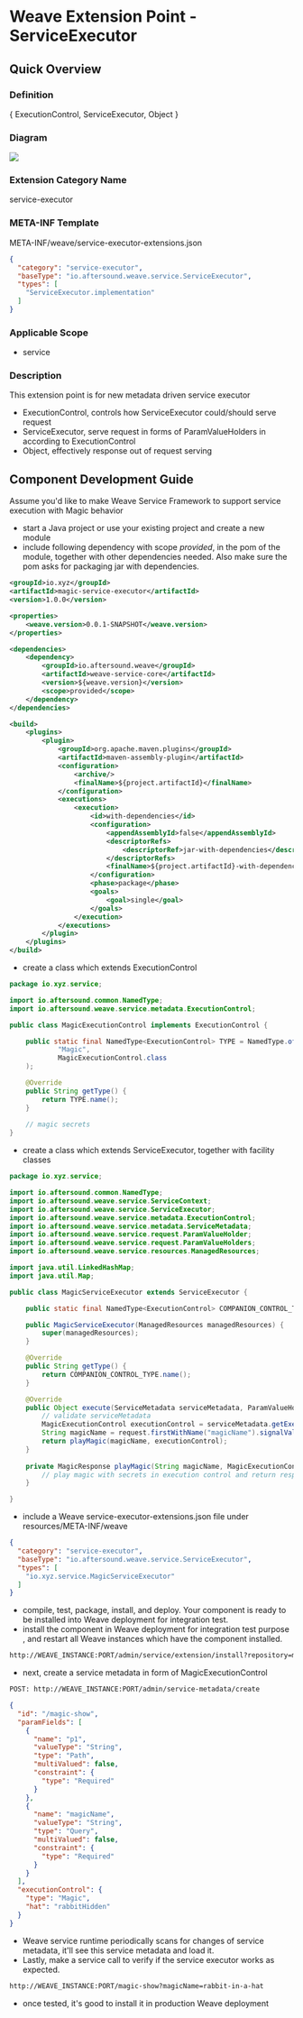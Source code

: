 # Weave Extension Point - ServiceExecutor

## Quick Overview

### Definition

{ ExecutionControl, ServiceExecutor, Object }

### Diagram

![](diagrams/WEAVE-EXTENSION-POINT-SERVICE-EXECUTOR.png)

### Extension Category Name

service-executor

### META-INF Template

META-INF/weave/service-executor-extensions.json

```json
{
  "category": "service-executor",
  "baseType": "io.aftersound.weave.service.ServiceExecutor",
  "types": [
    "ServiceExecutor.implementation"
  ]
}
```

### Applicable Scope

- service

### Description

This extension point is for new metadata driven service executor

- ExecutionControl, controls how ServiceExecutor could/should serve request
- ServiceExecutor, serve request in forms of ParamValueHolders in according to ExecutionControl
- Object, effectively response out of request serving

## Component Development Guide

Assume you'd like to make Weave Service Framework to support service execution with Magic behavior

- start a Java project or use your existing project and create a new module
- include following dependency with scope *provided*, in the pom of the module, together with other dependencies needed.
Also make sure the pom asks for packaging jar with dependencies.  

```xml
<groupId>io.xyz</groupId>
<artifactId>magic-service-executor</artifactId>
<version>1.0.0</version>

<properties>
    <weave.version>0.0.1-SNAPSHOT</weave.version>
</properties>

<dependencies>
    <dependency>
        <groupId>io.aftersound.weave</groupId>
        <artifactId>weave-service-core</artifactId>
        <version>${weave.version}</version>
        <scope>provided</scope>
    </dependency>
</dependencies>

<build>
    <plugins>
        <plugin>
            <groupId>org.apache.maven.plugins</groupId>
            <artifactId>maven-assembly-plugin</artifactId>
            <configuration>
                <archive/>
                <finalName>${project.artifactId}</finalName>
            </configuration>
            <executions>
                <execution>
                    <id>with-dependencies</id>
                    <configuration>
                        <appendAssemblyId>false</appendAssemblyId>
                        <descriptorRefs>
                            <descriptorRef>jar-with-dependencies</descriptorRef>
                        </descriptorRefs>
                        <finalName>${project.artifactId}-with-dependencies-${project.version}</finalName>
                    </configuration>
                    <phase>package</phase>
                    <goals>
                        <goal>single</goal>
                    </goals>
                </execution>
            </executions>
        </plugin>
    </plugins>
</build>
```
- create a class which extends ExecutionControl  

```java
package io.xyz.service;

import io.aftersound.common.NamedType;
import io.aftersound.weave.service.metadata.ExecutionControl;

public class MagicExecutionControl implements ExecutionControl {

    public static final NamedType<ExecutionControl> TYPE = NamedType.of(
            "Magic",
            MagicExecutionControl.class
    );

    @Override
    public String getType() {
        return TYPE.name();
    }
    
    // magic secrets
}
```
- create a class which extends ServiceExecutor, together with facility classes  

```java
package io.xyz.service;

import io.aftersound.common.NamedType;
import io.aftersound.weave.service.ServiceContext;
import io.aftersound.weave.service.ServiceExecutor;
import io.aftersound.weave.service.metadata.ExecutionControl;
import io.aftersound.weave.service.metadata.ServiceMetadata;
import io.aftersound.weave.service.request.ParamValueHolder;
import io.aftersound.weave.service.request.ParamValueHolders;
import io.aftersound.weave.service.resources.ManagedResources;

import java.util.LinkedHashMap;
import java.util.Map;

public class MagicServiceExecutor extends ServiceExecutor {

    public static final NamedType<ExecutionControl> COMPANION_CONTROL_TYPE = MagicExecutionControl.TYPE;

    public MagicServiceExecutor(ManagedResources managedResources) {
        super(managedResources);
    }

    @Override
    public String getType() {
        return COMPANION_CONTROL_TYPE.name();
    }

    @Override
    public Object execute(ServiceMetadata serviceMetadata, ParamValueHolders request, ServiceContext context) {
        // validate serviceMetadata
        MagicExecutionControl executionControl = serviceMetadata.getExecutionControl();
        String magicName = request.firstWithName("magicName").signalValue(String.class);
        return playMagic(magicName, executionControl);
    }
    
    private MagicResponse playMagic(String magicName, MagicExecutionControl executionControl) {
        // play magic with secrets in execution control and return response
    }

}
```
- include a Weave service-executor-extensions.json file under resources/META-INF/weave  

```json
{
  "category": "service-executor",
  "baseType": "io.aftersound.weave.service.ServiceExecutor",
  "types": [
    "io.xyz.service.MagicServiceExecutor"
  ]
}
```
- compile, test, package, install, and deploy. Your component is ready to be installed into Weave deployment for 
integration test.
- install the component in Weave deployment for integration test purpose , and restart all Weave instances which have 
the component installed.  

```html
http://WEAVE_INSTANCE:PORT/admin/service/extension/install?repository=maven://MAVEN_REPOSITORY_URL&groupId=io.xyz&artifactId=magic-service-executor&version=1.0.0
```
- next, create a service metadata in form of MagicExecutionControl  

```html
POST: http://WEAVE_INSTANCE:PORT/admin/service-metadata/create  
```
  
```json
{
  "id": "/magic-show",
  "paramFields": [
    {
      "name": "p1",
      "valueType": "String",
      "type": "Path",
      "multiValued": false,
      "constraint": {
        "type": "Required"
      }
    },
    {
      "name": "magicName",
      "valueType": "String",
      "type": "Query",
      "multiValued": false,
      "constraint": {
        "type": "Required"
      }
    }
  ],
  "executionControl": {
    "type": "Magic",
    "hat": "rabbitHidden"
  }
}
```
- Weave service runtime periodically scans for changes of service metadata, it'll see this service metadata and load it.
- Lastly, make a service call to verify if the service executor works as expected.  

```html
http://WEAVE_INSTANCE:PORT/magic-show?magicName=rabbit-in-a-hat
```
- once tested, it's good to install it in production Weave deployment
